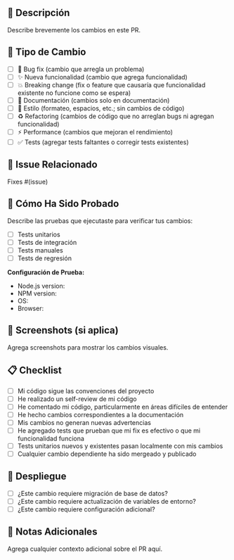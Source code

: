 ## 📝 Descripción
Describe brevemente los cambios en este PR.

## 🎯 Tipo de Cambio
- [ ] 🐛 Bug fix (cambio que arregla un problema)
- [ ] ✨ Nueva funcionalidad (cambio que agrega funcionalidad)
- [ ] 💥 Breaking change (fix o feature que causaría que funcionalidad existente no funcione como se espera)
- [ ] 📖 Documentación (cambios solo en documentación)
- [ ] 🎨 Estilo (formateo, espacios, etc.; sin cambios de código)
- [ ] ♻️ Refactoring (cambios de código que no arreglan bugs ni agregan funcionalidad)
- [ ] ⚡ Performance (cambios que mejoran el rendimiento)
- [ ] ✅ Tests (agregar tests faltantes o corregir tests existentes)

## 🔗 Issue Relacionado
Fixes #(issue)

## 🧪 Cómo Ha Sido Probado
Describe las pruebas que ejecutaste para verificar tus cambios:
- [ ] Tests unitarios
- [ ] Tests de integración
- [ ] Tests manuales
- [ ] Tests de regresión

**Configuración de Prueba:**
- Node.js version:
- NPM version:
- OS:
- Browser:

## 📸 Screenshots (si aplica)
Agrega screenshots para mostrar los cambios visuales.

## 📋 Checklist
- [ ] Mi código sigue las convenciones del proyecto
- [ ] He realizado un self-review de mi código
- [ ] He comentado mi código, particularmente en áreas difíciles de entender
- [ ] He hecho cambios correspondientes a la documentación
- [ ] Mis cambios no generan nuevas advertencias
- [ ] He agregado tests que prueban que mi fix es efectivo o que mi funcionalidad funciona
- [ ] Tests unitarios nuevos y existentes pasan localmente con mis cambios
- [ ] Cualquier cambio dependiente ha sido mergeado y publicado

## 🚀 Despliegue
- [ ] ¿Este cambio requiere migración de base de datos?
- [ ] ¿Este cambio requiere actualización de variables de entorno?
- [ ] ¿Este cambio requiere configuración adicional?

## 📝 Notas Adicionales
Agrega cualquier contexto adicional sobre el PR aquí.
